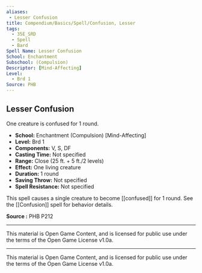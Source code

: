 ```yaml
---
aliases:
 - Lesser Confusion
title: Compendium/Basics/Spell/Confusion, Lesser
tags:
  - 35E_SRD
  - Spell
  - Bard
Spell Name: Lesser Confusion
School: Enchantment
Subschool: (Compulsion)
Descriptor: [Mind-Affecting]
Level:
  - Brd 1
Source: PHB
---
```


## Lesser Confusion

One creature is confused for 1 round.

* **School:** Enchantment (Compulsion) [Mind-Affecting]  
* **Level:** Brd 1  
* **Components:** V, S, DF  
* **Casting Time:** Not specified  
* **Range:** Close (25 ft. + 5 ft./2 levels)  
* **Effect:** One living creature  
* **Duration:** 1 round  
* **Saving Throw:** Not specified  
* **Spell Resistance:** Not specified

This spell causes a single creature to become [[confused]] for 1 round. See the [[Confusion]] spell for behavior details.

**Source :** PHB P212

---

This material is Open Game Content, and is licensed for public use under  
the terms of the Open Game License v1.0a.

---

This material is Open Game Content, and is licensed for public use under the terms of the Open Game License v1.0a.
